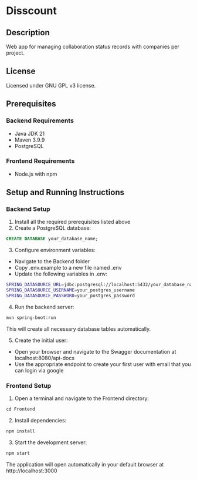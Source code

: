 # Disscount

## Description

Web app for managing collaboration status records with companies per project.

## License

Licensed under GNU GPL v3 license.

## Prerequisites

### Backend Requirements

- Java JDK 21
- Maven 3.9.9
- PostgreSQL

### Frontend Requirements

- Node.js with npm

## Setup and Running Instructions

### Backend Setup

1. Install all the required prerequisites listed above
2. Create a PostgreSQL database:

```sql
CREATE DATABASE your_database_name;
```

3. Configure environment variables:

- Navigate to the Backend folder
- Copy .env.example to a new file named .env
- Update the following variables in .env:

```bash
SPRING_DATASOURCE_URL=jdbc:postgresql://localhost:5432/your_database_name
SPRING_DATASOURCE_USERNAME=your_postgres_username
SPRING_DATASOURCE_PASSWORD=your_postgres_password
```

4. Run the backend server:

```bash
mvn spring-boot:run
```

This will create all necessary database tables automatically.

5. Create the initial user:

- Open your browser and navigate to the Swagger documentation at localhost:8080/api-docs
- Use the appropriate endpoint to create your first user with email that you can login via google

### Frontend Setup

1. Open a terminal and navigate to the Frontend directory:

```bash
cd Frontend
```

2. Install dependencies:

```bash
npm install
```

3. Start the development server:

```bash
npm start
```

The application will open automatically in your default browser at http://localhost:3000

